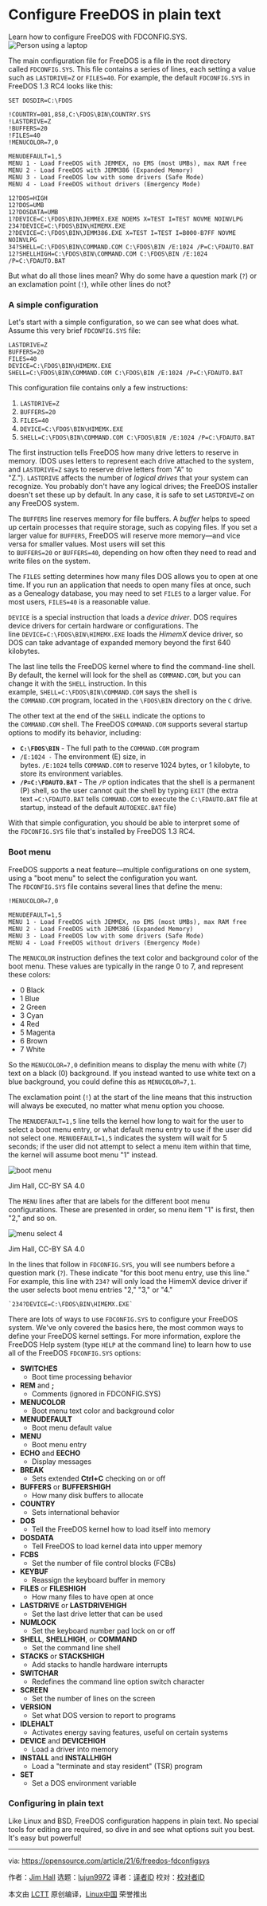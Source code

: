 [#]: subject: (Configure FreeDOS in plain text)
[#]: via: (https://opensource.com/article/21/6/freedos-fdconfigsys)
[#]: author: (Jim Hall https://opensource.com/users/jim-hall)
[#]: collector: (lujun9972)
[#]: translator: (robsean)
[#]: reviewer: ( )
[#]: publisher: ( )
[#]: url: ( )

Configure FreeDOS in plain text
======
Learn how to configure FreeDOS with FDCONFIG.SYS.
![Person using a laptop][1]

The main configuration file for FreeDOS is a file in the root directory called `FDCONFIG.SYS`. This file contains a series of lines, each setting a value such as `LASTDRIVE=Z` or `FILES=40`. For example, the default `FDCONFIG.SYS` in FreeDOS 1.3 RC4 looks like this:


```
SET DOSDIR=C:\FDOS

!COUNTRY=001,858,C:\FDOS\BIN\COUNTRY.SYS
!LASTDRIVE=Z
!BUFFERS=20
!FILES=40
!MENUCOLOR=7,0

MENUDEFAULT=1,5
MENU 1 - Load FreeDOS with JEMMEX, no EMS (most UMBs), max RAM free
MENU 2 - Load FreeDOS with JEMM386 (Expanded Memory)
MENU 3 - Load FreeDOS low with some drivers (Safe Mode)
MENU 4 - Load FreeDOS without drivers (Emergency Mode)

12?DOS=HIGH
12?DOS=UMB
12?DOSDATA=UMB
1?DEVICE=C:\FDOS\BIN\JEMMEX.EXE NOEMS X=TEST I=TEST NOVME NOINVLPG
234?DEVICE=C:\FDOS\BIN\HIMEMX.EXE
2?DEVICE=C:\FDOS\BIN\JEMM386.EXE X=TEST I=TEST I=B000-B7FF NOVME NOINVLPG
34?SHELL=C:\FDOS\BIN\COMMAND.COM C:\FDOS\BIN /E:1024 /P=C:\FDAUTO.BAT
12?SHELLHIGH=C:\FDOS\BIN\COMMAND.COM C:\FDOS\BIN /E:1024 /P=C:\FDAUTO.BAT
```

But what do all those lines mean? Why do some have a question mark (`?`) or an exclamation point (`!`), while other lines do not?

### A simple configuration

Let's start with a simple configuration, so we can see what does what. Assume this very brief `FDCONFIG.SYS` file:


```
LASTDRIVE=Z
BUFFERS=20
FILES=40
DEVICE=C:\FDOS\BIN\HIMEMX.EXE
SHELL=C:\FDOS\BIN\COMMAND.COM C:\FDOS\BIN /E:1024 /P=C:\FDAUTO.BAT
```

This configuration file contains only a few instructions:

  1. `LASTDRIVE=Z`
  2. `BUFFERS=20`
  3. `FILES=40`
  4. `DEVICE=C:\FDOS\BIN\HIMEMX.EXE`
  5. `SHELL=C:\FDOS\BIN\COMMAND.COM C:\FDOS\BIN /E:1024 /P=C:\FDAUTO.BAT`



The first instruction tells FreeDOS how many drive letters to reserve in memory. (DOS uses letters to represent each drive attached to the system, and `LASTDRIVE=Z` says to reserve drive letters from "A" to "Z."). `LASTDRIVE` affects the number of _logical drives_ that your system can recognize. You probably don't have any logical drives; the FreeDOS installer doesn't set these up by default. In any case, it is safe to set `LASTDRIVE=Z` on any FreeDOS system.

The `BUFFERS` line reserves memory for file buffers. A _buffer_ helps to speed up certain processes that require storage, such as copying files. If you set a larger value for `BUFFERS`, FreeDOS will reserve more memory—and vice versa for smaller values. Most users will set this to `BUFFERS=20` or `BUFFERS=40`, depending on how often they need to read and write files on the system.

The `FILES` setting determines how many files DOS allows you to open at one time. If you run an application that needs to open many files at once, such as a Genealogy database, you may need to set `FILES` to a larger value. For most users, `FILES=40` is a reasonable value.

`DEVICE` is a special instruction that loads a _device driver_. DOS requires device drivers for certain hardware or configurations. The line `DEVICE=C:\FDOS\BIN\HIMEMX.EXE` loads the _HimemX_ device driver, so DOS can take advantage of expanded memory beyond the first 640 kilobytes.

The last line tells the FreeDOS kernel where to find the command-line shell. By default, the kernel will look for the shell as `COMMAND.COM`, but you can change it with the `SHELL` instruction. In this example, `SHELL=C:\FDOS\BIN\COMMAND.COM` says the shell is the `COMMAND.COM` program, located in the `\FDOS\BIN` directory on the `C` drive.

The other text at the end of the `SHELL` indicate the options to the `COMMAND.COM` shell. The FreeDOS `COMMAND.COM` supports several startup options to modify its behavior, including:

  * **`C:\FDOS\BIN`** \- The full path to the `COMMAND.COM` program
  * `/E:1024 -` The environment (E) size, in bytes. `/E:1024` tells `COMMAND.COM` to reserve 1024 bytes, or 1 kilobyte, to store its environment variables.
  * **`/P=C:\FDAUTO.BAT`** \- The `/P` option indicates that the shell is a permanent (P) shell, so the user cannot quit the shell by typing `EXIT` (the extra text `=C:\FDAUTO.BAT` tells `COMMAND.COM` to execute the `C:\FDAUTO.BAT` file at startup, instead of the default `AUTOEXEC.BAT` file)



With that simple configuration, you should be able to interpret some of the `FDCONFIG.SYS` file that's installed by FreeDOS 1.3 RC4.

### Boot menu

FreeDOS supports a neat feature—multiple configurations on one system, using a "boot menu" to select the configuration you want. The `FDCONFIG.SYS` file contains several lines that define the menu:


```
!MENUCOLOR=7,0

MENUDEFAULT=1,5
MENU 1 - Load FreeDOS with JEMMEX, no EMS (most UMBs), max RAM free
MENU 2 - Load FreeDOS with JEMM386 (Expanded Memory)
MENU 3 - Load FreeDOS low with some drivers (Safe Mode)
MENU 4 - Load FreeDOS without drivers (Emergency Mode)
```

The `MENUCOLOR` instruction defines the text color and background color of the boot menu. These values are typically in the range 0 to 7, and represent these colors:

  * 0 Black
  * 1 Blue
  * 2 Green
  * 3 Cyan
  * 4 Red
  * 5 Magenta
  * 6 Brown
  * 7 White



So the `MENUCOLOR=7,0` definition means to display the menu with white (7) text on a black (0) background. If you instead wanted to use white text on a blue background, you could define this as `MENUCOLOR=7,1`.

The exclamation point (`!`) at the start of the line means that this instruction will always be executed, no matter what menu option you choose.

The `MENUDEFAULT=1,5` line tells the kernel how long to wait for the user to select a boot menu entry, or what default menu entry to use if the user did not select one. `MENUDEFAULT=1,5` indicates the system will wait for 5 seconds; if the user did not attempt to select a menu item within that time, the kernel will assume boot menu "1" instead.

![boot menu][2]

Jim Hall, CC-BY SA 4.0

The `MENU` lines after that are labels for the different boot menu configurations. These are presented in order, so menu item "1" is first, then "2," and so on.

![menu select 4][3]

Jim Hall, CC-BY SA 4.0

In the lines that follow in `FDCONFIG.SYS`, you will see numbers before a question mark (`?`). These indicate "for this boot menu entry, use this line." For example, this line with `234?` will only load the HimemX device driver if the user selects boot menu entries "2," "3," or "4."


```
`234?DEVICE=C:\FDOS\BIN\HIMEMX.EXE`
```

There are lots of ways to use `FDCONFIG.SYS` to configure your FreeDOS system. We've only covered the basics here, the most common ways to define your FreeDOS kernel settings. For more information, explore the FreeDOS Help system (type `HELP` at the command line) to learn how to use all of the FreeDOS `FDCONFIG.SYS` options:

  * **SWITCHES**
    * Boot time processing behavior
  * **REM** and **;**
    * Comments (ignored in FDCONFIG.SYS)
  * **MENUCOLOR**
    * Boot menu text color and background color
  * **MENUDEFAULT**
    * Boot menu default value
  * **MENU**
    * Boot menu entry
  * **ECHO** and **EECHO**
    * Display messages
  * **BREAK**
    * Sets extended **Ctrl+C** checking on or off
  * **BUFFERS** or **BUFFERSHIGH**
    * How many disk buffers to allocate
  * **COUNTRY**
    * Sets international behavior
  * **DOS**
    * Tell the FreeDOS kernel how to load itself into memory
  * **DOSDATA**
    * Tell FreeDOS to load kernel data into upper memory
  * **FCBS**
    * Set the number of file control blocks (FCBs)
  * **KEYBUF**
    * Reassign the keyboard buffer in memory
  * **FILES** or **FILESHIGH**
    * How many files to have open at once
  * **LASTDRIVE** or **LASTDRIVEHIGH**
    * Set the last drive letter that can be used
  * **NUMLOCK**
    * Set the keyboard number pad lock on or off
  * **SHELL**, **SHELLHIGH**, or **COMMAND**
    * Set the command line shell
  * **STACKS** or **STACKSHIGH**
    * Add stacks to handle hardware interrupts
  * **SWITCHAR**
    * Redefines the command line option switch character
  * **SCREEN**
    * Set the number of lines on the screen
  * **VERSION**
    * Set what DOS version to report to programs
  * **IDLEHALT**
    * Activates energy saving features, useful on certain systems
  * **DEVICE** and **DEVICEHIGH**
    * Load a driver into memory
  * **INSTALL** and **INSTALLHIGH**
    * Load a "terminate and stay resident" (TSR) program
  * **SET**
    * Set a DOS environment variable



### Configuring in plain text

Like Linux and BSD, FreeDOS configuration happens in plain text. No special tools for editing are required, so dive in and see what options suit you best. It's easy but powerful!

--------------------------------------------------------------------------------

via: https://opensource.com/article/21/6/freedos-fdconfigsys

作者：[Jim Hall][a]
选题：[lujun9972][b]
译者：[译者ID](https://github.com/译者ID)
校对：[校对者ID](https://github.com/校对者ID)

本文由 [LCTT](https://github.com/LCTT/TranslateProject) 原创编译，[Linux中国](https://linux.cn/) 荣誉推出

[a]: https://opensource.com/users/jim-hall
[b]: https://github.com/lujun9972
[1]: https://opensource.com/sites/default/files/styles/image-full-size/public/lead-images/laptop_screen_desk_work_chat_text.png?itok=UXqIDRDD (Person using a laptop)
[2]: https://opensource.com/sites/default/files/uploads/boot-menu.png (The boot menu waits for 5 seconds before assuming menu item 1)
[3]: https://opensource.com/sites/default/files/uploads/menu-select4.png (Use the arrow keys to select a boot menu configuration)
